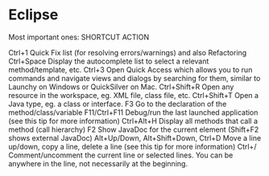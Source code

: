 Eclipse
=======

Most important ones:
SHORTCUT	ACTION

Ctrl+1	Quick Fix list (for resolving errors/warnings) and also Refactoring
Ctrl+Space	Display the autocomplete list to select a relevant method/template, etc.
Ctrl+3	Open Quick Access which allows you to run commands and navigate views and dialogs by searching for them, similar to Launchy on Windows or QuickSilver on Mac.
Ctrl+Shift+R	Open any resource in the workspace, eg. XML file, class file, etc.
Ctrl+Shift+T	Open a Java type, eg. a class or interface.
F3	Go to the declaration of the method/class/variable
F11/Ctrl+F11	Debug/run the last launched application (see this tip for more information)
Ctrl+Alt+H	Display all methods that call a method (call hierarchy)
F2	Show JavaDoc for the current element (Shift+F2 shows external JavaDoc)
Alt+Up/Down, Alt+Shift+Down, Ctrl+D	Move a line up/down, copy a line, delete a line (see this tip for more information)
Ctrl+/	Comment/uncomment the current line or selected lines. You can be anywhere in the line, not necessarily at the beginning.